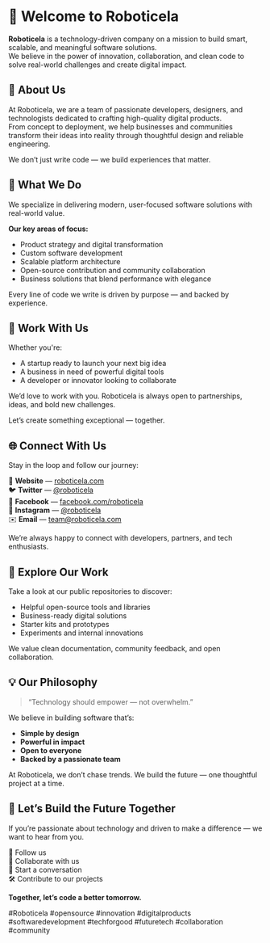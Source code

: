 # 👋 Welcome to Roboticela

**Roboticela** is a technology-driven company on a mission to build smart, scalable, and meaningful software solutions.  
We believe in the power of innovation, collaboration, and clean code to solve real-world challenges and create digital impact.

## 💼 About Us

At Roboticela, we are a team of passionate developers, designers, and technologists dedicated to crafting high-quality digital products.  
From concept to deployment, we help businesses and communities transform their ideas into reality through thoughtful design and reliable engineering.

We don’t just write code — we build experiences that matter.

## 🚀 What We Do

We specialize in delivering modern, user-focused software solutions with real-world value.

**Our key areas of focus:**
- Product strategy and digital transformation  
- Custom software development  
- Scalable platform architecture  
- Open-source contribution and community collaboration  
- Business solutions that blend performance with elegance  

Every line of code we write is driven by purpose — and backed by experience.


## 🤝 Work With Us

Whether you're:
- A startup ready to launch your next big idea  
- A business in need of powerful digital tools  
- A developer or innovator looking to collaborate  

We’d love to work with you. Roboticela is always open to partnerships, ideas, and bold new challenges.

Let’s create something exceptional — together.


## 🌐 Connect With Us

Stay in the loop and follow our journey:

📍 **Website** — [roboticela.com](https://roboticela.com)  
🐦 **Twitter** — [@roboticela](https://twitter.com/roboticela)  
📘 **Facebook** — [facebook.com/roboticela](https://facebook.com/roboticela)  
📸 **Instagram** — [@roboticela](https://instagram.com/roboticela)  
✉️ **Email** — [team@roboticela.com](mailto:team@roboticela.com)

We’re always happy to connect with developers, partners, and tech enthusiasts.


## 📂 Explore Our Work

Take a look at our public repositories to discover:
- Helpful open-source tools and libraries  
- Business-ready digital solutions  
- Starter kits and prototypes  
- Experiments and internal innovations

We value clean documentation, community feedback, and open collaboration.


## 💡 Our Philosophy

> “Technology should empower — not overwhelm.”

We believe in building software that’s:
- **Simple by design**  
- **Powerful in impact**  
- **Open to everyone**  
- **Backed by a passionate team**

At Roboticela, we don’t chase trends. We build the future — one thoughtful project at a time.


## 🙌 Let’s Build the Future Together

If you’re passionate about technology and driven to make a difference — we want to hear from you.

🌟 Follow us  
🤝 Collaborate with us  
💬 Start a conversation  
🛠️ Contribute to our projects

**Together, let’s code a better tomorrow.**


#Roboticela #opensource #innovation #digitalproducts #softwaredevelopment #techforgood #futuretech #collaboration #community
